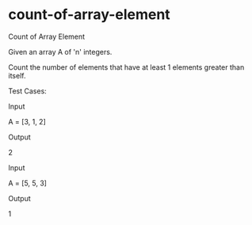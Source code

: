 # count-of-array-element

Count of Array Element

Given an array A of 'n' integers. 

Count the number of elements that have at least 1 elements greater than itself.


Test Cases:

Input

A = [3, 1, 2]

Output

2

Input

A = [5, 5, 3]

Output

1
